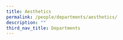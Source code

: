```yaml
---
title: Aesthetics
permalink: /people/departments/aesthetics/
description: ""
third_nav_title: Departments
---
```

